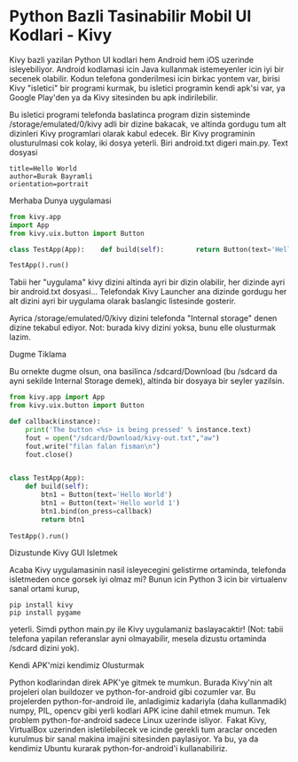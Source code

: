 # Python Bazli Tasinabilir Mobil UI Kodlari - Kivy

Kivy bazli yazilan Python UI kodlari hem Android hem iOS uzerinde
isleyebiliyor. Android kodlamasi icin Java kullanmak istemeyenler icin
iyi bir secenek olabilir. Kodun telefona gonderilmesi icin birkac
yontem var, birisi Kivy "isletici" bir programi kurmak, bu isletici
programin kendi apk'si var, ya Google Play'den ya da Kivy sitesinden
bu apk indirilebilir.

Bu isletici programi telefonda baslatinca program dizin sisteminde 
/storage/emulated/0/kivy adli bir dizine bakacak, ve altinda gordugu
tum alt dizinleri Kivy programlari olarak kabul edecek. Bir Kivy
programinin olusturulmasi cok kolay, iki dosya yeterli. Biri
android.txt digeri main.py. Text dosyasi

```
title=Hello World
author=Burak Bayramli
orientation=portrait
```

Merhaba Dunya uygulamasi 

```python
from kivy.app
import App
from kivy.uix.button import Button

class TestApp(App):    def build(self):        return Button(text='Hello World')

TestApp().run()
```

Tabii her "uygulama" kivy dizini altinda ayri bir dizin olabilir, her
dizinde ayri bir android.txt dosyasi... Telefondak Kivy Launcher ana
dizinde gordugu her alt dizini ayri bir uygulama olarak baslangic
listesinde gosterir.

Ayrica /storage/emulated/0/kivy dizini telefonda "Internal storage"
denen dizine tekabul ediyor. Not: burada kivy dizini yoksa, bunu elle
olusturmak lazim.

Dugme Tiklama

Bu ornekte dugme olsun, ona basilinca /sdcard/Download (bu /sdcard da ayni sekilde Internal Storage demek), altinda bir dosyaya bir seyler yazilsin.

```python
from kivy.app import App
from kivy.uix.button import Button

def callback(instance):
    print('The button <%s> is being pressed' % instance.text)
    fout = open("/sdcard/Download/kivy-out.txt","aw")
    fout.write("filan falan fisman\n")
    fout.close()


class TestApp(App):
    def build(self):
        btn1 = Button(text='Hello World')
        btn1 = Button(text='Hello world 1')
        btn1.bind(on_press=callback)
        return btn1
        
TestApp().run()
```

Dizustunde Kivy GUI Isletmek

Acaba Kivy uygulamasinin nasil isleyecegini gelistirme ortaminda,
telefonda isletmeden once gorsek iyi olmaz mi? Bunun icin Python 3
icin bir virtualenv sanal ortami kurup,

```
pip install kivy
pip install pygame
```

yeterli. Simdi python main.py ile Kivy uygulamaniz baslayacaktir!
(Not: tabii telefona yapilan referanslar ayni olmayabilir, mesela
dizustu ortaminda /sdcard dizini yok).

Kendi APK'mizi kendimiz Olusturmak

Python kodlarindan direk APK'ye gitmek te mumkun. Burada Kivy'nin alt
projeleri olan buildozer ve python-for-android gibi cozumler var. Bu
projelerden python-for-android ile, anladigimiz kadariyla (daha
kullanmadik) numpy, PIL, opencv gibi yerli kodlari APK icine dahil
etmek mumun. Tek problem python-for-android sadece Linux uzerinde
isliyor.  Fakat Kivy, VirtualBox uzerinden isletilebilecek ve icinde
gerekli tum araclar onceden kurulmus bir sanal makina imajini
sitesinden paylasiyor. Ya bu, ya da kendimiz Ubuntu kurarak
python-for-android'i kullanabiliriz. 





